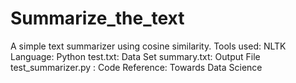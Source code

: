 # Summarize_the_text
A simple text summarizer using cosine similarity.
Tools used: NLTK
Language: Python
test.txt: Data Set
summary.txt: Output File
test_summarizer.py : Code
Reference: Towards Data Science 
